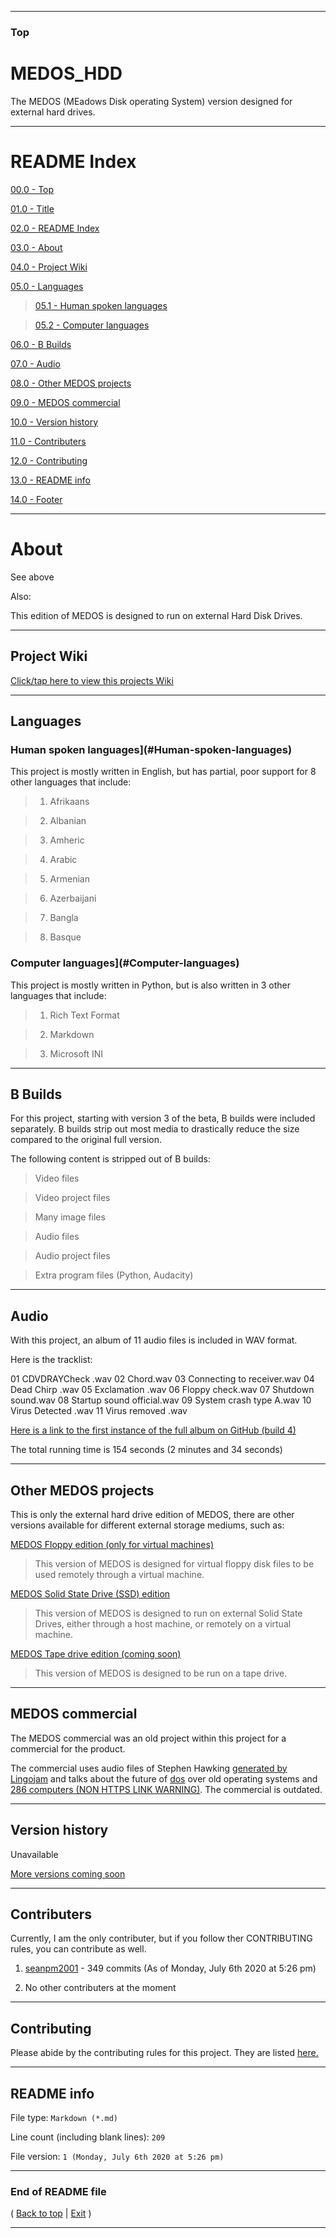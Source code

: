 

***

### Top

# MEDOS_HDD
The MEDOS (MEadows Disk operating System) version designed for external hard drives. 

***

# README Index

[00.0 - Top](#Top)

[01.0 - Title](#MEDOS_HDD)

[02.0 - README Index](#README-Index)

[03.0 - About](#About)

[04.0 - Project Wiki](#Project-Wiki)

[05.0 - Languages](#Languages)

> [05.1 - Human spoken languages](#Human-spoken-languages)

> [05.2 - Computer languages](#Computer-languages)

[06.0 - B Builds](#B-Builds)

[07.0 - Audio](#Audio)

[08.0 - Other MEDOS projects](#Other-MEDOS-projects)

[09.0 - MEDOS commercial](#MEDOS-commercial)

[10.0 - Version history](#Version-history)

[11.0 - Contributers](#Contributers)

[12.0 - Contributing](#Contributing)

[13.0 - README info](#README-info)

[14.0 - Footer](#End-of-README-file)

***

# About

See above

Also:

This edition of MEDOS is designed to run on external Hard Disk Drives.

***

## Project Wiki

[Click/tap here to view this projects Wiki](https://github.com/seanpm2001/MEDOS_HDD/Wiki/)

***

## Languages

### Human spoken languages](#Human-spoken-languages)

This project is mostly written in English, but has partial, poor support for 8 other languages that include:

> 1. Afrikaans

> 2. Albanian

> 3. Amheric

> 4. Arabic

> 5. Armenian

> 6. Azerbaijani

> 7. Bangla

> 8. Basque

### Computer languages](#Computer-languages)

This project is mostly written in Python, but is also written in 3 other languages that include:

> 1. Rich Text Format

> 2. Markdown

> 3. Microsoft INI

***

## B Builds

For this project, starting with version 3 of the beta, B builds were included separately. B builds strip out most media to drastically reduce the size compared to the original full version.

The following content is stripped out of B builds:

> Video files

> Video project files

> Many image files

> Audio files

> Audio project files

> Extra program files (Python, Audacity)

***

## Audio

With this project, an album of 11 audio files is included in WAV format.

Here is the tracklist:

01 CDVDRAYCheck .wav
02 Chord.wav
03 Connecting to receiver.wav
04 Dead Chirp .wav
05 Exclamation .wav
06 Floppy check.wav
07 Shutdown sound.wav
08 Startup sound official.wav
09 System crash type A.wav
10 Virus Detected .wav
11 Virus removed .wav

[Here is a link to the first instance of the full album on GitHub (build 4)](https://github.com/seanpm2001/MEDOS_HDD/tree/master/MEDOS%20HDD%20Beta/Build%204/7%20Audio/MEDOS%20System%20Beta%201%20Complete%20Album/)

The total running time is 154 seconds (2 minutes and 34 seconds)

***

## Other MEDOS projects

This is only the external hard drive edition of MEDOS, there are other versions available for different external storage mediums, such as:

[MEDOS Floppy edition (only for virtual machines)](https://github.com/seanpm2001/MEDOS_Floppy/)

> This version of MEDOS is designed for virtual floppy disk files to be used remotely through a virtual machine.

[MEDOS Solid State Drive (SSD) edition](https://github.com/seanpm2001/MEDOS_SSD/)

> This version of MEDOS is designed to run on external Solid State Drives, either through a host machine, or remotely on a virtual machine.

[MEDOS Tape drive edition (coming soon)](127.0.0.1)

> This version of MEDOS is designed to be run on a tape drive.

***

## MEDOS commercial

The MEDOS commercial was an old project within this project for a commercial for the product.

The commercial uses audio files of Stephen Hawking [generated by Lingojam](https://lingojam.com/StephenHawkingVoiceGenerator) and talks about the future of [dos](https://en.wikipedia.org/wiki/DOS) over old operating systems and [286 computers (NON HTTPS LINK WARNING)](http://www.computinghistory.org.uk/userdata/images/large/56/32/product-75632.jpg). The commercial is outdated.

***

## Version history

Unavailable

[More versions coming soon](https://www.example.com/)

***

## Contributers

Currently, I am the only contributer, but if you follow ther CONTRIBUTING rules, you can contribute as well.

1. [seanpm2001](https://github.com/seanpm2001/) - 349 commits (As of Monday, July 6th 2020 at 5:26 pm)

2. No other contributers at the moment

***

## Contributing

Please abide by the contributing rules for this project. They are listed [here.](https://github.com/seanpm2001/MEDOS_HDD/blob/master/CONTRIBUTING.md)

***

## README info

File type: `Markdown (*.md)`

Line count (including blank lines): `209`

File version: `1 (Monday, July 6th 2020 at 5:26 pm)`

***

### End of README file

( [Back to top](#Top) | [Exit](https://github.com) )

***


